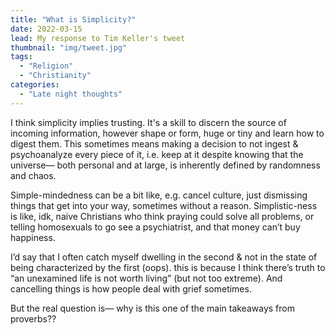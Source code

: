 ```yaml
---
title: "What is Simplicity?"
date: 2022-03-15
lead: My response to Tim Keller's tweet
thumbnail: "img/tweet.jpg"
tags:
  - "Religion"
  - "Christianity"
categories:
  - "Late night thoughts"
---
```


I think simplicity implies trusting. It's a skill to discern the source of incoming information, however shape or form, huge or tiny and learn how to digest them. This sometimes means making a decision to not ingest & psychoanalyze every piece of it, i.e. keep at it despite knowing that the universe— both personal and at large, is inherently defined by randomness and chaos.

Simple-mindedness can be a bit like, e.g. cancel culture, just dismissing things that get into your way, sometimes without a reason. Simplistic-ness is like, idk, naive Christians who think praying could solve all problems, or telling homosexuals to go see a psychiatrist, and that money can’t buy happiness.

I’d say that I often catch myself dwelling in the second & not in the state of being characterized by the first (oops). this is because I think there’s truth to “an unexamined life is not worth living” (but not too extreme). And cancelling things is how people deal with grief sometimes.

But the real question is— why is this one of the main takeaways from proverbs??
